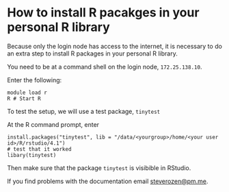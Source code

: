 # How to install R pacakges in your personal R library

Because only the login node has access to the internet, it is necessary to do an extra step to install R packages in your personal R library.

You need to be at a command shell on the login node, `172.25.138.10`.

Enter the following:

```
module load r
R # Start R
```

To test the setup, we will use a test package, `tinytest`

At the R command prompt, enter

```
install.packages("tinytest", lib = "/data/<yourgroup>/home/<your user id>/R/rstudio/4.1")
# test that it worked
libary(tinytest)
```

Then make sure that the package `tinytest` is visibible in RStudio.


If you find problems with the documentation email steverozen@pm.me.

